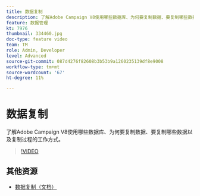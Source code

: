 ```yaml
---
title: 数据复制
description: 了解Adobe Campaign V8使用哪些数据库、为何要复制数据、要复制哪些数据以及复制过程的工作方式。
feature: 数据管理
kt: 7976
thumbnail: 334460.jpg
doc-type: feature video
team: TM
role: Admin, Developer
level: Advanced
source-git-commit: 087d4276f82608b3b53b9a1260235139df8e9008
workflow-type: tm+mt
source-wordcount: '67'
ht-degree: 11%

---
```


# 数据复制

了解Adobe Campaign V8使用哪些数据库、为何要复制数据、要复制哪些数据以及复制过程的工作方式。

>[!VIDEO](https://video.tv.adobe.com/v/334460?quality=12)

## 其他资源

* [数据复制（文档）](https://experienceleague.adobe.com/docs/campaign/campaign-v8/config/replication.html?lang=en#data-replication)
